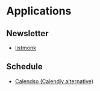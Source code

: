 # Applications

## Newsletter

- [listmonk](/listmonk.md)

## Schedule

- [Calendso (Calendly alternative)](https://github.com/calendso/calendso)

<!--
Learning Management System (LMS)
Applicant Tracking System (ATS)
-->
